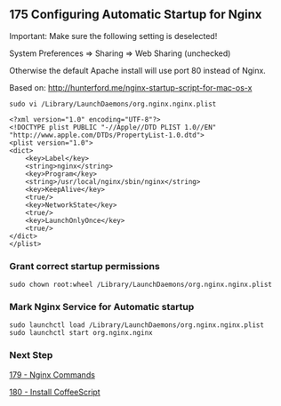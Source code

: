 ## 175 Configuring Automatic Startup for Nginx

Important: Make sure the following setting is deselected!

  System Preferences => Sharing => Web Sharing (unchecked)

Otherwise the default Apache install will use port 80 instead of Nginx.

Based on: http://hunterford.me/nginx-startup-script-for-mac-os-x

```
sudo vi /Library/LaunchDaemons/org.nginx.nginx.plist
```

```
<?xml version="1.0" encoding="UTF-8"?>
<!DOCTYPE plist PUBLIC "-//Apple//DTD PLIST 1.0//EN" "http://www.apple.com/DTDs/PropertyList-1.0.dtd">
<plist version="1.0">
<dict>
    <key>Label</key>
    <string>nginx</string>
    <key>Program</key>
    <string>/usr/local/nginx/sbin/nginx</string>
    <key>KeepAlive</key>
    <true/>
    <key>NetworkState</key>
    <true/>
    <key>LaunchOnlyOnce</key>
    <true/>
</dict>
</plist>
```

### Grant correct startup permissions

```
sudo chown root:wheel /Library/LaunchDaemons/org.nginx.nginx.plist
```

### Mark Nginx Service for Automatic startup

```
sudo launchctl load /Library/LaunchDaemons/org.nginx.nginx.plist
sudo launchctl start org.nginx.nginx
```

### Next Step

[179 - Nginx Commands](https://github.com/remomueller/documentation/blob/master/macos/179-nginx-commands.md)

[180 - Install CoffeeScript](https://github.com/remomueller/documentation/blob/master/macos/180-coffeescript.md)

